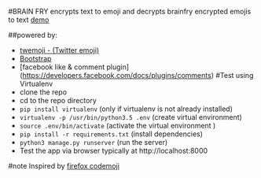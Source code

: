 #BRAIN FRY
encrypts text to emoji and decrypts brainfry encrypted emojis to text
[demo](http://brainfry.heroku.com)

##powered by:
* [twemoji - (Twitter emoji)](https://twitter.github.io/twemoji/)
* [Bootstrap](https://getbootstrap.com/)
* [facebook like & comment plugin] (https://developers.facebook.com/docs/plugins/comments)
#Test using Virtualenv
 * clone the repo
 * cd to the repo directory
 * `pip install virtualenv` (only if virtualenv is not already installed)
 * `virtualenv -p /usr/bin/python3.5 .env` (create virtual environment)
 * `source .env/bin/activate` (activate the virtual environment )
 * `pip install -r requirements.txt` (install dependencies)
 *  `python3 manage.py runserver` (run the server)
 *  Test the app via browser typically at http://localhost:8000

#note
Inspired by [firefox codemoji](https://blog.mozilla.org/press-uk/2016/06/28/meet-codemoji-mozillas-new-game-for-teaching-encryption-basics-with-emoji/)
